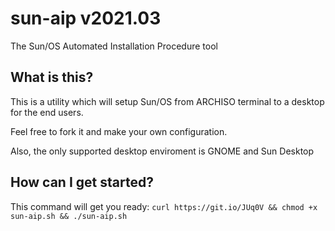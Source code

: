 # sun-aip v2021.03
The Sun/OS Automated Installation Procedure tool

## What is this?
This is a utility which will setup Sun/OS from ARCHISO terminal to a desktop for the end users.

Feel free to fork it and make your own configuration.

Also, the only supported desktop enviroment is GNOME and Sun Desktop

## How can I get started?
This command will get you ready: `curl https://git.io/JUq0V && chmod +x sun-aip.sh && ./sun-aip.sh`
